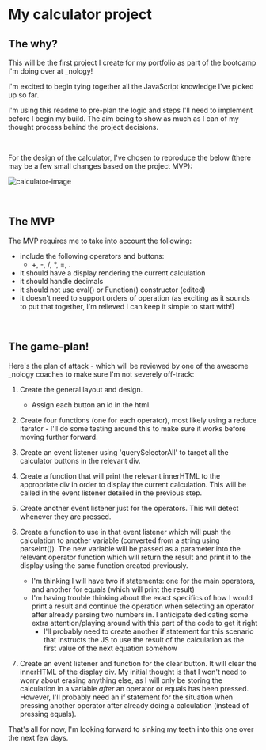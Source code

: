 # My calculator project

## The why?

This will be the first project I create for my portfolio as part of the bootcamp I'm doing over at _nology! 

I'm excited to begin tying together all the JavaScript knowledge I've picked up so far.

I'm using this readme to pre-plan the logic and steps I'll need to implement before I begin my build. The aim being to show as much as I can of my thought process behind the project decisions.

<br>

For the design of the calculator, I've chosen to reproduce the below (there may be a few small changes based on the project MVP):

![calculator-image](https://user-images.githubusercontent.com/85076228/159907711-adc41f91-423f-4c35-91d5-445fc09566fe.png)

<br>

## The MVP

The MVP requires me to take into account the following:

-   include the following operators and buttons:
    -   +, -, /, \*, =, .
-   it should have a display rendering the current calculation
-   it should handle decimals
-   it should not use eval() or Function() constructor (edited)
-   it doesn't need to support orders of operation (as exciting as it sounds to put that together, I'm relieved I can keep it simple to start with!)

<br>

## The game-plan!

Here's the plan of attack - which will be reviewed by one of the awesome \_nology coaches to make sure I'm not severely off-track:

1. Create the general layout and design.

    - Assign each button an id in the html.

2. Create four functions (one for each operator), most likely using a reduce iterator - I'll do some testing around this to make sure it works before moving further forward.

3. Create an event listener using 'querySelectorAll' to target all the calculator buttons in the relevant div.

4. Create a function that will print the relevant innerHTML to the appropriate div in order to display the current calculation. This will be called in the event listener detailed in the previous step.

5. Create another event listener just for the operators. This will detect whenever they are pressed.

6. Create a function to use in that event listener which will push the calculation to another variable (converted from a string using parseInt()). The new variable will be passed as a parameter into the relevant operator function which will return the result and print it to the display using the same function created previously.
    - I'm thinking I will have two if statements: one for the main operators, and another for equals (which will print the result)
    - I'm having trouble thinking about the exact specifics of how I would print a result and continue the operation when selecting an operator after already parsing two numbers in. I anticipate dedicating some extra attention/playing around with this part of the code to get it right
        - I'll probably need to create another if statement for this scenario that instructs the JS to use the result of the calculation as the first value of the next equation somehow

7. Create an event listener and function for the clear button. It will clear the innerHTML of the display div. My initial thought is that I won't need to worry about erasing anything else, as I will only be storing the calculation in a variable *after* an operator or equals has been pressed. However, I'll probably need an if statement for the situation when pressing another operator after already doing a calculation (instead of pressing equals).


That's all for now, I'm looking forward to sinking my teeth into this one over the next few days.